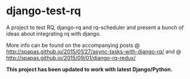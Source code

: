 # django-test-rq

A project to test RQ, django-rq and rq-scheduler and present a bunch of ideas about
integrating rq with django.

More info can be found on the accompanying posts @ http://spapas.github.io/2015/01/27/async-tasks-with-django-rq/ 
and @ http://spapas.github.io/2015/09/01/django-rq-redux/


**This project has been updated to work with latest Django/Python.**

